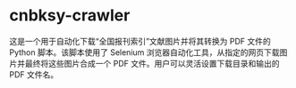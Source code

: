 # cnbksy-crawler
这是一个用于自动化下载“全国报刊索引”文献图片并将其转换为 PDF 文件的 Python 脚本。该脚本使用了 Selenium 浏览器自动化工具，从指定的网页下载图片并最终将这些图片合成一个 PDF 文件。用户可以灵活设置下载目录和输出的 PDF 文件名。
